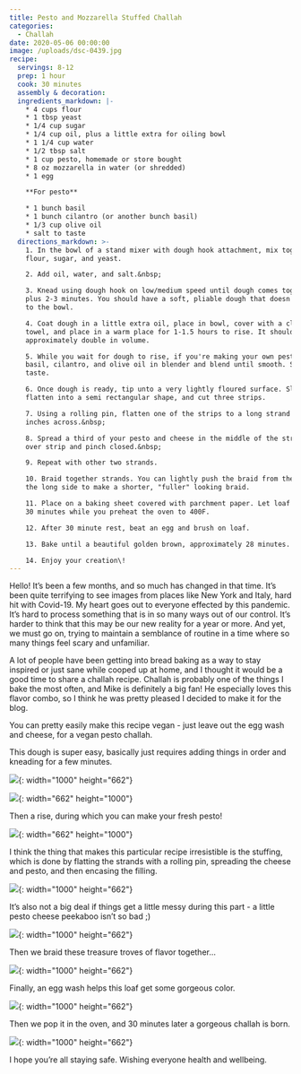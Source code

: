 ```yaml
---
title: Pesto and Mozzarella Stuffed Challah
categories:
  - Challah
date: 2020-05-06 00:00:00
image: /uploads/dsc-0439.jpg
recipe:
  servings: 8-12
  prep: 1 hour
  cook: 30 minutes
  assembly & decoration:
  ingredients_markdown: |-
    * 4 cups flour
    * 1 tbsp yeast
    * 1/4 cup sugar
    * 1/4 cup oil, plus a little extra for oiling bowl
    * 1 1/4 cup water
    * 1/2 tbsp salt
    * 1 cup pesto, homemade or store bought
    * 8 oz mozzarella in water (or shredded)
    * 1 egg

    **For pesto**

    * 1 bunch basil
    * 1 bunch cilantro (or another bunch basil)
    * 1/3 cup olive oil
    * salt to taste
  directions_markdown: >-
    1. In the bowl of a stand mixer with dough hook attachment, mix together
    flour, sugar, and yeast.

    2. Add oil, water, and salt.&nbsp;

    3. Knead using dough hook on low/medium speed until dough comes together,
    plus 2-3 minutes. You should have a soft, pliable dough that doesn't stick
    to the bowl.

    4. Coat dough in a little extra oil, place in bowl, cover with a clean
    towel, and place in a warm place for 1-1.5 hours to rise. It should
    approximately double in volume.

    5. While you wait for dough to rise, if you're making your own pesto, put
    basil, cilantro, and olive oil in blender and blend until smooth. Salt to
    taste.

    6. Once dough is ready, tip unto a very lightly floured surface. Slightly
    flatten into a semi rectangular shape, and cut three strips.

    7. Using a rolling pin, flatten one of the strips to a long strand about 3
    inches across.&nbsp;

    8. Spread a third of your pesto and cheese in the middle of the strip. Fold
    over strip and pinch closed.&nbsp;

    9. Repeat with other two strands.

    10. Braid together strands. You can lightly push the braid from the ends of
    the long side to make a shorter, "fuller" looking braid.

    11. Place on a baking sheet covered with parchment paper. Let loaf rest for
    30 minutes while you preheat the oven to 400F.

    12. After 30 minute rest, beat an egg and brush on loaf.

    13. Bake until a beautiful golden brown, approximately 28 minutes.

    14. Enjoy your creation\!
---
```


Hello\! It’s been a few months, and so much has changed in that time. It’s been quite terrifying to see images from places like New York and Italy, hard hit with Covid-19. My heart goes out to everyone effected by this pandemic. It’s hard to process something that is in so many ways out of our control. It’s harder to think that this may be our new reality for a year or more. And yet, we must go on, trying to maintain a semblance of routine in a time where so many things feel scary and unfamiliar.

A lot of people have been getting into bread baking as a way to stay inspired or just sane while cooped up at home, and I thought it would be a good time to share a challah recipe. Challah is probably one of the things I bake the most often, and Mike is definitely a big fan\! He especially loves this flavor combo, so I think he was pretty pleased I decided to make it for the blog.&nbsp;

You can pretty easily make this recipe vegan - just leave out the egg wash and cheese, for a vegan pesto challah.

This dough is super easy, basically just requires adding things in order and kneading for a few minutes.&nbsp;

![](/uploads/dsc-0284.jpg){: width="1000" height="662"}

![](/uploads/dsc-0335.jpg){: width="662" height="1000"}

Then a rise, during which you can make your fresh pesto\!

![](/uploads/dsc-0363.jpg){: width="662" height="1000"}

I think the thing that makes this particular recipe irresistible is the stuffing, which is done by flatting the strands with a rolling pin, spreading the cheese and pesto, and then encasing the filling.

![](/uploads/dsc-0381.jpg){: width="1000" height="662"}

It’s also not a big deal if things get a little messy during this part - a little pesto cheese peekaboo isn’t so bad ;)

![](/uploads/dsc-0387.jpg){: width="1000" height="662"}

Then we braid these treasure troves of flavor together…

![](/uploads/dsc-0392.jpg){: width="1000" height="662"}

Finally, an egg wash helps this loaf get some gorgeous color.

![](/uploads/dsc-0401.jpg){: width="1000" height="662"}

Then we pop it in the oven, and 30 minutes later a gorgeous challah is born.

![](/uploads/dsc-0426.jpg){: width="1000" height="662"}

I hope you’re all staying safe. Wishing everyone health and wellbeing.